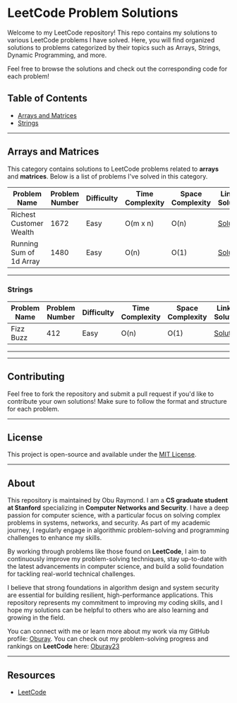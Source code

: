 # LeetCode Problem Solutions

Welcome to my LeetCode repository! This repo contains my solutions to various LeetCode problems I have solved. Here, you will find organized solutions to problems categorized by their topics such as Arrays, Strings, Dynamic Programming, and more.

Feel free to browse the solutions and check out the corresponding code for each problem!

## Table of Contents
- [Arrays and Matrices](#arrays-and-matrices)
- [Strings](###strings)
<!-- - [Other Categories](#other-categories) -->
<!-- -->

---

## Arrays and Matrices

This category contains solutions to LeetCode problems related to **arrays** and **matrices**. Below is a list of problems I've solved in this category.

| **Problem Name**        | **Problem Number** | **Difficulty** | **Time Complexity** | **Space Complexity** | **Link to Solution**               |
|-------------------------|--------------------|----------------|---------------------|----------------------|-------------------------------------|
| Richest Customer Wealth                 | 1672                  | Easy           | O(m x n)                | O(n)                 | [Solution](https://github.com/oburay/Leetcode-solutions/blob/main/Arrays%20and%20Matrices/Richest%20Customer%20Wealth.cpp) |
| Running Sum of 1d Array                 | 1480                 | Easy           | O(n)                | O(1)                 | [Solution](https://github.com/oburay/Leetcode-solutions/blob/main/Arrays%20and%20Matrices/Running%20Sum%20of%201d%20Array.cpp) |


---
### Strings

| **Problem Name**        | **Problem Number** | **Difficulty** | **Time Complexity** | **Space Complexity** | **Link to Solution**               |
|-------------------------|--------------------|----------------|---------------------|----------------------|-------------------------------------|
| Fizz Buzz | 412               | Easy         | O(n)                | O(1)         | [Solution](https://github.com/oburay/Leetcode-solutions/blob/main/Strings/%20Fizz%20Buzz.cpp) |

---
<!--
## Other Categories

### Misc

| **Problem Name**        | **Problem Number** | **Difficulty** | **Time Complexity** | **Space Complexity** | **Link to Solution**               |
|-------------------------|--------------------|----------------|---------------------|----------------------|-------------------------------------|
| Fizz Buzz | 412               | Easy         | O(n)                | O(1)         | [Solution](https://github.com/oburay/Leetcode-solutions/blob/main/Strings/%20Fizz%20Buzz.cpp) |

-->
---


## Contributing

Feel free to fork the repository and submit a pull request if you'd like to contribute your own solutions! Make sure to follow the format and structure for each problem.

---

## License

This project is open-source and available under the [MIT License](LICENSE).

---

## About

This repository is maintained by Obu Raymond. I am a **CS graduate student at Stanford** specializing in **Computer Networks and Security**. I have a deep passion for computer science, with a particular focus on solving complex problems in systems, networks, and security. As part of my academic journey, I regularly engage in algorithmic problem-solving and programming challenges to enhance my skills.

By working through problems like those found on **LeetCode**, I aim to continuously improve my problem-solving techniques, stay up-to-date with the latest advancements in computer science, and build a solid foundation for tackling real-world technical challenges.

I believe that strong foundations in algorithm design and system security are essential for building resilient, high-performance applications. This repository represents my commitment to improving my coding skills, and I hope my solutions can be helpful to others who are also learning and growing in the field.

You can connect with me or learn more about my work via my GitHub profile: [Oburay](https://github.com/oburay).
You can check out my problem-solving progress and rankings on **LeetCode** here: [Oburay23](https://leetcode.com/u/oburay23/)


---

## Resources

- [LeetCode](https://leetcode.com)

